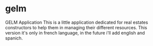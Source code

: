 # gelm
GELM Application
This is a little application dedicated for real estates constructors to help them in managing their different resources.
This version it's only in french language, in the future i'll add english and spanich.
